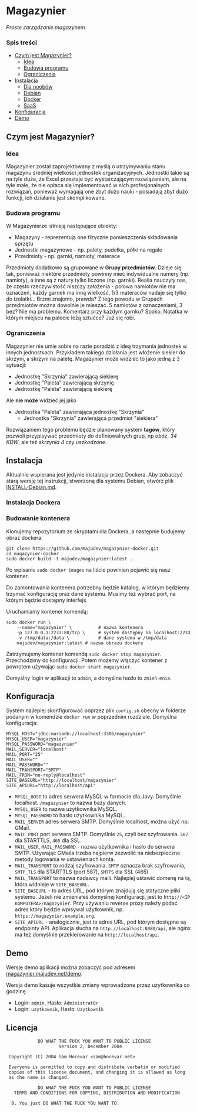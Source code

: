 # Magazynier
*Proste zarządzanie magazynem*

### Spis treści
* [Czym jest Magazynier?](#czym-jest-magazynier)
  * [Idea](#idea)
  * [Budowa programu](#budowa-programu)
  * [Ograniczenia](#ograniczenia)
* [Instalacja](#instalacja)
  * [Dla noobów](#dla-noobw)
  * [Debian](#debian)
  * [Docker](#docker)
  * [SaaS](#saas)
* [Konfiguracja](#konfiguracja)
* [Demo](#demo)

## Czym jest Magazynier?
### Idea
Magazynier został zaprojektowany z myślą o utrzymywaniu stanu magazynu średniej
wielkości jednostek organizacyjnych. Jednostki takie są na tyle duże, że Excel
przestaje być wystarczającym rozwiązaniem, ale na tyle małe, że nie opłaca się
implementować w nich profesjonalnych rozwiązań, ponieważ wymagają one zbyt dużo
nauki - posiadają zbyt dużo funkcji, ich działanie jest skomplikowane.

### Budowa programu
W Magazynierze istnieją następujące obiekty:
- Magazyny - reprezentują one fizyczne pomieszczenia składowania sprzętu
- Jednostki magazynowe - np. palety, pudełka, półki na regale
- Przedmioty - np. garnki, namioty, materace

Przedmioty dodatkowo są grupowane w **Grupy przedmiotów**. Dzieje się tak, ponieważ
niektóre przedmioty powinny mieć indywidualne numery (np. namioty), a inne są
z natury tylko liczone (np. garnki). Realia nauczyły nas, że często
rzeczywistość niszczy założenia - połowa namiotów nie ma oznaczeń, każdy
garnek ma inną wielkość, 1/3 materaców nadaje się tylko do izolatki... Brzmi
znajomo, prawda? Z tego powodu w Grupach przedmiotów można dowolnie je mieszać.
5 namiotów z oznaczeniami, 3 bez? Nie ma problemu. Komentarz przy każdym
garnku? Spoko. Notatka w którym miejscu na palecie leżą sztućce? Już się robi.

### Ograniczenia
Magazynier nie umie sobie na razie poradzić z ideą trzymania jednostek w innych
jednostkach. Przykładem takiego działania jest włożenie siekier do skrzyni,
a skrzyni na paletę. Magazynier może widzieć to jako jedną z 3 sytuacji:
- Jednostkę "Skrzynia" zawierającą siekierę
- Jednostkę "Paleta" zawierającą skrzynię
- Jednostkę "Paleta" zawierającą siekierę

Ale **nie może** widzieć jej jako
- Jednostka "Paleta" zawierająca jednostkę "Skrzynia"
  - Jednostka "Skrzynia" zawierająca przedmiot "siekiera"

Rozwiązaniem tego problemu będzie planowany system **tagów**, który pozwoli
przypisywać przedmioty do definiowalnych grup, np _obóz_, _34 KDW_, ale też
_skrzynia 4_ czy _uszkodzone_.

## Instalacja

Aktualnie wspierana jest jedynie instalacja przez Dockera. Aby zobaczyć
starą wersję tej instrukcji, stworzoną dla systemu Debian, otwórz plik
[INSTALL-Debian.md](INSTALL-Debian.md).

### Instalacja Dockera

### Budowanie kontenera
Klonujemy repozytorium ze skryptami dla Dockera, a następnie
budujemy obraz dockera.
```
git clone https://github.com/majudev/magazynier-docker.git
cd magazynier-docker
sudo docker build -t majudev/magazynier:latest .
```
Po wpisaniu `sudo docker images` na liście powinien pojawić się nasz
kontener.

Do zamontowania kontenera potrzebny będzie katalog, w którym będziemy
trzymać konfigurację oraz dane systemu. Musimy też wybrać port, na którym
będzie dostępny interfejs.

Uruchamiamy kontener komendą:
```
sudo docker run \
    --name="magazynier" \          # nazwa kontenera
    -p 127.0.0.1:2233:80/tcp \     # system dostępny na localhost:2233
    -v /tmp/data:/data \           # dane systemu w /tmp/data
    majudev/magazynier:latest # nazwa obrazu dockera
```
Zatrzymujemy kontener komendą `sudo docker stop magazynier`. Przechodzimy do
konfiguracji. Potem możemy włączyć kontener z powrotem używając
`sudo docker start magazynier`.

Domyślny login w aplikacji to `admin`, a domyślne hasło to `zmień-mnie`.

## Konfiguracja
System najlepiej skonfigurować poprzez plik `config.sh` obecny w folderze
podanym w komendzie `docker run` w poprzednim rozdziale.
Domyślna konfiguracja:
```
MYSQL_HOST="jdbc:mariadb://localhost:3306/magazynier"
MYSQL_USER="magazynier"
MYSQL_PASSWORD="magazynier"
MAIL_SERVER="localhost"
MAIL_PORT="25"
MAIL_USER=""
MAIL_PASSWORD=""
MAIL_TRANSPORT="SMTP"
MAIL_FROM="no-reply@localhost"
SITE_BASEURL="http://localhost/magazynier"
SITE_APIURL="http://localhost/api"
```
- `MYSQL_HOST` to adres serwera MySQL w formacie dla Javy. Domyślnie localhost.
`/magazynier` to nazwa bazy danych.
- `MYSQL_USER` to nazwa użytkownika MySQL.
- `MYSQL_PASSWORD` to hasło użytkownika MySQL.
- `MAIL_SERVER` adres serwera SMTP. Domyślnie localhost, można użyć np. GMail.
- `MAIL_PORT` port serwera SMTP. Domyślnie `25`, czyli bez szyfrowania.
`587` dla STARTTLS, `465` dla SSL.
- `MAIL_USER`, `MAIL_PASSWORD` - nazwa użytkownika i hasło do serwera SMTP.
Używając GMaila trzeba najpierw zezwolić na niebezpieczne metody logowania
w ustawieniach konta.
- `MAIL_TRANSPORT` to rodzaj szyfrowania. `SMTP` oznacza brak szyfrowania,
`SMTP_TLS` dla STARTTLS (port 587), `SMTPS` dla SSL (465).
- `MAIL_TRANSPORT` to nazwa nadawcy maili. Najlepiej ustawić domenę na tą,
która widnieje w `SITE_BASEURL`.
- `SITE_BASEURL` - to adres URL, pod którym znajdują się statyczne pliki systemu.
    Jeżeli nie zmieniałeś domyślnej konfiguracji, jest to
    `http://<IP KOMPUTERA>/magazynier`. Przy używaniu reverse proxy należy podać
    adres który będzie wpisywał użytkownik, np. `https://magazynier.example.org`.
- `SITE_APIURL` - analogicznie, jest to adres URL, pod którym dostępne są endpointy
  API. Aplikacja słucha na `http://localhost:8080/api`, ale nginx ma też domyślnie
  przekierowanie na `http://localhost/api`.

## Demo
Wersję demo aplikacji można zobaczyć pod adresem [magazynier.majudev.net/demo](https://magazynier.majudev.net/demo).

Wersja demo kasuje wszystkie zmiany wprowadzone przez użytkownika co godzinę.

* Login: `admin`, Hasło: `Administrat0r`
* Login: `uzytkownik`, Hasło: `Uzytkown1k`

## Licencja
```
            DO WHAT THE FUCK YOU WANT TO PUBLIC LICENSE
                    Version 2, December 2004

 Copyright (C) 2004 Sam Hocevar <sam@hocevar.net>

 Everyone is permitted to copy and distribute verbatim or modified
 copies of this license document, and changing it is allowed as long
 as the name is changed.

            DO WHAT THE FUCK YOU WANT TO PUBLIC LICENSE
   TERMS AND CONDITIONS FOR COPYING, DISTRIBUTION AND MODIFICATION

  0. You just DO WHAT THE FUCK YOU WANT TO.
  
  
```